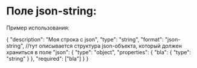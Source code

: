 # Поле json-string:

Пример использования:

 {
     "description": "Моя строка с json",
     "type": "string",
     "format": "json-string",
     //тут описывается структура json-объекта, который должен храниться в поле
     "json": {
         "type": "object",
         "properties": {
             "bla": { "type": "string" }
         },
         "required": ["bla"]
     }
 }

